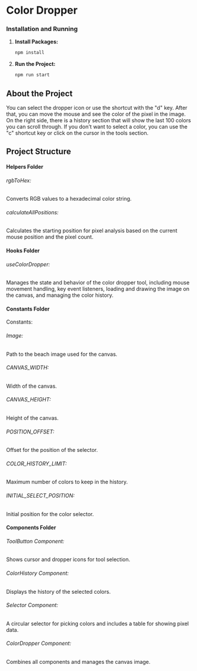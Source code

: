 # Color Dropper

### Installation and Running

1. **Install Packages:**
   ```bash
   npm install
2. **Run the Project:**
   ```bash
   npm run start
## About the Project
You can select the dropper icon or use the shortcut with the "d" key. After that, you can move the mouse and see the color of the pixel in the image. On the right side, there is a history section that will show the last 100 colors you can scroll through. If you don't want to select a color, you can use the "c" shortcut key or click on the cursor in the tools section.

## Project Structure
#### Helpers Folder
###### rgbToHex: 
Converts RGB values to a hexadecimal color string.

###### calculateAllPositions:
Calculates the starting position for pixel analysis based on the current mouse position and the pixel count.

#### Hooks Folder
###### useColorDropper:
Manages the state and behavior of the color dropper tool, including mouse movement handling, key event listeners, loading and drawing the image on the canvas, and managing the color history.

#### Constants Folder
Constants:
###### Image: 
Path to the beach image used for the canvas.

###### CANVAS_WIDTH:
Width of the canvas.

###### CANVAS_HEIGHT:
Height of the canvas.

###### POSITION_OFFSET:
Offset for the position of the selector.

###### COLOR_HISTORY_LIMIT:
Maximum number of colors to keep in the history.

###### INITIAL_SELECT_POSITION: 
Initial position for the color selector.

#### Components Folder
###### ToolButton Component:
Shows cursor and dropper icons for tool selection.

###### ColorHistory Component:
Displays the history of the selected colors.

###### Selector Component:
A circular selector for picking colors and includes a table for showing pixel data.

###### ColorDropper Component:
Combines all components and manages the canvas image.
